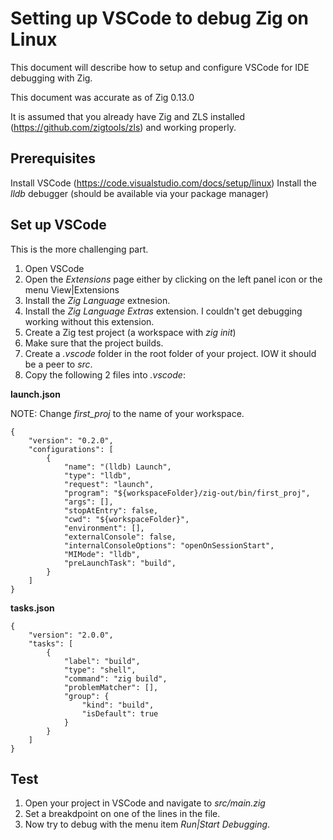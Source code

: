 # Setting up VSCode to debug Zig on Linux
This document will describe how to setup and configure VSCode for IDE debugging with Zig.

This document was accurate as of Zig 0.13.0

It is assumed that you already have Zig and ZLS installed (https://github.com/zigtools/zls) and working properly.

## Prerequisites
Install VSCode (https://code.visualstudio.com/docs/setup/linux)
Install the *lldb* debugger (should be available via your package manager)

## Set up VSCode
This is the more challenging part.  

1. Open VSCode
2. Open the *Extensions* page either by clicking on the left panel icon or the menu View|Extensions
3. Install the *Zig Language* extnesion.
4. Install the *Zig Language Extras* extension.  I couldn't get debugging working without this extension.
5. Create a Zig test project (a workspace with *zig init*) 
6. Make sure that the project builds.
7. Create a *.vscode* folder in the root folder of your project.  IOW it should be a peer to *src*.
8. Copy the following 2 files into *.vscode*:

**launch.json**

NOTE: Change *first_proj* to the name of your workspace.

    {
        "version": "0.2.0",
        "configurations": [
            {
                "name": "(lldb) Launch",
                "type": "lldb",
                "request": "launch",
                "program": "${workspaceFolder}/zig-out/bin/first_proj",
                "args": [],
                "stopAtEntry": false,
                "cwd": "${workspaceFolder}",
                "environment": [],
                "externalConsole": false,
                "internalConsoleOptions": "openOnSessionStart",
                "MIMode": "lldb",
                "preLaunchTask": "build",
            }
        ]
    }

**tasks.json**

    {
        "version": "2.0.0",
        "tasks": [
            {
                "label": "build",
                "type": "shell",
                "command": "zig build",
                "problemMatcher": [],
                "group": {
                    "kind": "build",
                    "isDefault": true
                }
            }
        ]
    }

## Test

1. Open your project in VSCode and navigate to *src/main.zig*
2. Set a breakdpoint on one of the lines in the file.
3. Now try to debug with the menu item *Run|Start Debugging*.
